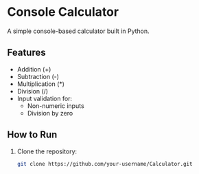 # Console Calculator

A simple console-based calculator built in Python.

## Features
- Addition (+)
- Subtraction (-)
- Multiplication (*)
- Division (/)
- Input validation for:
  - Non-numeric inputs
  - Division by zero

## How to Run
1. Clone the repository:
   ```bash
   git clone https://github.com/your-username/Calculator.git
